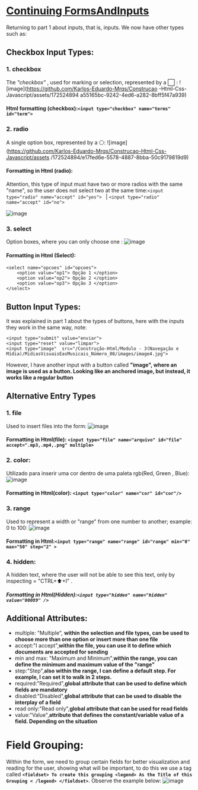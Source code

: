 # [Continuing FormsAndInputs](https://github.com/Karlos-Eduardo-Mrqs/Construction-Html-Css-Javascript/blob/main/Construction-Html/Module%20-%205(Forms)/ManipulationInputs_Number_11/Inputs2.md) 
Returning to part 1 about inputs, that is, inputs. We now have other types such as:

## Checkbox Input Types: 

### 1. **checkbox**
The *"checkbox"* , used for marking or selection, represented by a ⬜ : 
![image](https://github.com/Karlos-Eduardo-Mrqs/Construcao -Html-Css-Javascript/assets/172524894 a55165bc-9242-4ed6-a282-8bff5f47a939)

#### Html formatting (checkbox):`` <input type="checkbox" name="terms" id="term"> ``

### 2. **radio**
A single option box, represented by a ⚪: 
![image](https://github.com/Karlos-Eduardo-Mrqs/Construcao-Html-Css-Javascript/assets /172524894/e17fed6e-5578-4887-8bba-50c9179819d9)

#### Formatting in Html (radio):
Attention, this type of input must have two or more radios with the same "name", so the user does not select two at the same time:``<input type="radio" name="accept" id="yes"> `` | ``<input type="radio" name="accept" id="no">``

![image](https://github.com/Karlos-Eduardo-Mrqs/Construcao-Html-Css-Javascript/assets/172524894/31753079-8474-4922-97be-a3e9736a59f8)

### 3. **select** 
Option boxes, where you can only choose one : 
![image](https://github.com/Karlos-Eduardo-Mrqs/Construcao-Html-Css-Javascript/assets/172524894/d98c1e49-94aa-4cd4-a5b0-0611bfa830af)
#### Formatting in Html (Select):
```
<select name="opcoes" id="opcoes">
    <option value="op1"> Opção 1 </option>
    <option value="op2"> Opção 2 </option>
    <option value="op3"> Opção 3 </option>
</select>
```

## Button Input Types:
It was explained in part 1 about the types of buttons, here with the inputs they work in the same way, note:
```
<input type="submit" value="enviar">
<input type="reset" value="limpar">
<input type="image"  src="/Construção-Html/Modulo - 3(Navegação e Mídia)/MidiasVisuaisEasMusicais_Número_08/images/image4.jpg">
```

However, I have another input with a button called **"image", where an image is used as a button. Looking like an anchored image, but instead, it works like a regular button**

## Alternative Entry Types

### 1. **file**
Used to insert files into the form:
![image](https://github.com/Karlos-Eduardo-Mrqs/Construcao-Html-Css-Javascript/assets/172524894/69faa58a-b15f-4e73-8290-69749f5a5886) 

#### Formatting in Html(file): ``<input type="file" name="arquivo" id="file" accept=".mp3,.mp4,.png" multiple>``

### 2. **color**: 
Utilizado para inserir uma cor dentro de uma paleta rgb(Red, Green , Blue): 
![image](https://github.com/Karlos-Eduardo-Mrqs/Construcao-Html-Css-Javascript/assets/172524894/44d193e9-4bdc-460c-bbcb-fa30fd2be1e0)

#### Formatting in Html(color): ``<input type="color" name="cor" id="cor"/>``

### 3. **range**
Used to represent a width or "range" from one number to another; example: 0 to 100:
![image](https://github.com/Karlos-Eduardo-Mrqs/Construcao-Html-Css-Javascript/assets/172524894/06c76384-f781-481b-96b9-deea5851ead0)

#### Formatting in Html:``<input type="range" name="range" id="range" min="0" max="50" step="2" >``

### 4. **hidden**: 
A hidden text, where the user will not be able to see this text, only by inspecting = "CTRL+⬆️+I" .

##### Formatting in Html(Hidden):``<input type="hidden" name="hidden" value="00089" />``

## Additional Attributes: 
- multiple: "Multiple", **within the selection and file types, can be used to choose more than one option or insert more than one file**
- accept:"I accept",**within the file, you can use it to define which documents are accepted for sending**
- min and max: "Maximum and Minimum",**within the range, you can define the minimum and maximum value of the "range"**
- step:"Step",**also within the range, I can define a default step. For example, I can set it to walk in 2 steps.**
- required:"Required",**global attribute that can be used to define which fields are mandatory**
- disabled:"Disabled",**global attribute that can be used to disable the interplay of a field**
- read only:"Read only",**global attribute that can be used for read fields**
- value:"Value",**attribute that defines the constant/variable value of a field. Depending on the situation**

# Field Grouping:
Within the form, we need to group certain fields for better visualization and reading for the user, showing what will be important, to do this we use a tag called **``<fieldset> To create this grouping <legend> As the Title of this Grouping < /legend> </fieldset>``**. Observe the example below:
![image](https://github.com/Karlos-Eduardo-Mrqs/Construcao-Html-Css-Javascript/assets/172524894/1eff2f5e-6a80-4fce-a4c9-d1af423c2136)

